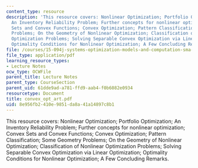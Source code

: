 ```yaml
---
content_type: resource
description: 'This resource covers: Nonlinear Optimization; Portfolio Optimization;
  An Inventory Reliability Problem; Further concepts for nonlinear optimization; Convex
  Sets and Convex Functions; Convex Optimization; Pattern Classification; Some Geometry
  Problems; On the Geometry of Nonlinear Optimization; Classification of Nonlinear
  Optimization Problems; Solving Separable Convex Optimization via Linear Optimization;
  Optimality Conditions for Nonlinear Optimization; A Few Concluding Remarks.'
file: /courses/15-094j-systems-optimization-models-and-computation-sma-5223-spring-2004/8e956fb2410e9851da8a41a14897c8b1_convex_opt_art.pdf
file_type: application/pdf
learning_resource_types:
- Lecture Notes
ocw_type: OCWFile
parent_title: Lecture Notes
parent_type: CourseSection
parent_uid: 61dde9ad-a781-ffd9-aab4-f0b6082e0934
resourcetype: Document
title: convex_opt_art.pdf
uid: 8e956fb2-410e-9851-da8a-41a14897c8b1
---
```

This resource covers: Nonlinear Optimization; Portfolio Optimization; An Inventory Reliability Problem; Further concepts for nonlinear optimization; Convex Sets and Convex Functions; Convex Optimization; Pattern Classification; Some Geometry Problems; On the Geometry of Nonlinear Optimization; Classification of Nonlinear Optimization Problems; Solving Separable Convex Optimization via Linear Optimization; Optimality Conditions for Nonlinear Optimization; A Few Concluding Remarks.

